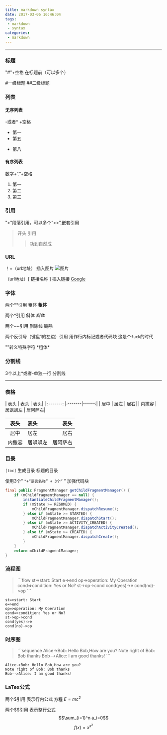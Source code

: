 ```yaml
---
title: markdown syntax
date: 2017-03-06 16:46:04
tags:
 - markdown
 - syntax
categories:
 - markdown
---
```


-----

### 标题

"#"+空格 在标题前（可以多个） 

#一级标题
##二级标题

### 列表
#### 无序列表

-或者* +空格

- 第一
- 第五
* 第八

#### 有序列表

数字+“.”+空格 

1. 第一
2. 第二
3. 第三

### 引用

">"段落引用，可以多个“>>”,嵌套引用

>开头 引用
>>功到自然成

### URL

！+（url地址）  插入图片
![图片](https://www.google.com/images/branding/googlelogo/2x/googlelogo_color_120x44dp.png)

（url地址）[ 链接名称 ] 插入链接
[Google](https://www.google.com)

### 字体

两个\*\*引用  粗体
**粗体**

两个\*引用 斜体
*斜体*

两个\~\~引用 删除线
~~删除~~

两个反引号（键盘1的左边）引用  用作行内标记或者代码块 
这是个`fuck`的时代

"\"转义特殊字符
\*粗体*

### 分割线
3个以上*或者-单独一行 分割线
*****

### 表格
\|  表头 | 表头 | 表头|
\| :-------: |:-------|------:|
\| 居中 | 居左 | 居右|
\| 内撒容 | 居飒飒左 | 居阿萨右|

|  表头 | 表头 | 表头|
| :-------: |:-------|------:|
| 居中 | 居左 | 居右|
| 内撒容 | 居飒飒左 | 居阿萨右|

### 目录

`[toc]` 生成目录 标题的目录

使用3个" ` "+“语言名称” + 3个“ ` ”  加强代码块

```java
final public FragmentManager getChildFragmentManager() {
    if (mChildFragmentManager == null) {
        instantiateChildFragmentManager();
        if (mState >= RESUMED) {
            mChildFragmentManager.dispatchResume();
        } else if (mState >= STARTED) {
            mChildFragmentManager.dispatchStart();
        } else if (mState >= ACTIVITY_CREATED) {
            mChildFragmentManager.dispatchActivityCreated();
        } else if (mState >= CREATED) {
            mChildFragmentManager.dispatchCreate();
        }
    }
    return mChildFragmentManager;
}
```
### 流程图

>\`\`\`flow
st=>start: Start
e=>end
op=>operation: My Operation
cond=>condition: Yes or No?
st->op->cond
cond(yes)->e
cond(no)->op
\`\`\`

```flow
st=>start: Start
e=>end
op=>operation: My Operation
cond=>condition: Yes or No?
st->op->cond
cond(yes)->e
cond(no)->op
```

### 时序图

>\`\`\`sequence
       Alice->Bob: Hello Bob,How are you?
        Note right of Bob: Bob thanks
        Bob-->Alice: I am good thanks!
\`\`\`

```sequence
Alice->Bob: Hello Bob,How are you?
Note right of Bob: Bob thanks
Bob-->Alice: I am good thanks!
```

### LaTex公式
两个\$引用 表示行内公式
方程 $E=mc^2$

两个\$\$引用 表示整行公式
$$\sum_{i=1}^n a_i=0$$
$$f(x)=x^{x^x}$$



